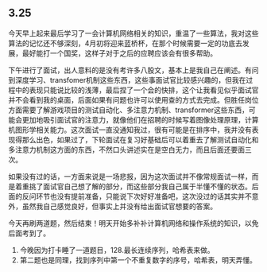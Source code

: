 ## 3.25

​		今天早上起来最后学习了一会计算机网络相关的知识，重温了一些算法，我对这些算法的记忆还不够深刻，4月初将迎来蓝桥杯，在那个时候需要一定的功底去发展，最好能打一个国奖，这样子对于之后的应聘应该会有很多帮助。

​		下午进行了面试，出人意料的是没有考许多八股文，基本上是我自己在阐述。有问到深度学习、transfomer机制这些东西，这些事面试官比较感兴趣的，但我在过程中的表现只能说比较的浅薄，最后捏了一个会的快排，这个让我看见似乎面试官并不会看到我的桌面，后面如果有问题也许可以使用查的方式去完成。但胜任岗位方面需要了解游戏项目的测试自动化、多注意力机制、transformer这些东西，可能会更加地吸引面试官的注意力，就像他们在招聘的时候写着图像处理原理，计算机图形学相关能力。这次面试一直没通知我过，很有可能是在排序中，我并没有表现得那么出色，如果过了，下轮面试在复习好基础后可以着重去了解测试自动化和多注意力机制这方面的东西，不然口头讲述实在是空白无力，而且后面还要面三次。

​		如果没有过的话，一方面来说是一场悲报，因为这次面试并不像常规面试一样，而是着重挑了面试官自己想了解的部分，而这些部分我自己属于半懂不懂的状态。后面的反问环节也没有提前准备，只能说下次好好准备吧，这次没过的话其实并不意外，虽然我自己感觉良好，但事实上并没有给出面试官想要的答案。

​		今天再刷两道题，然后结束！明天开始多补补计算机网络和操作系统的知识，以免后面考到了。

1. 今晚因为打卡睡了一道题目，128.最长连续序列，哈希表来做。
2. 第二题也是同理，找到序列中第一个不重复数字的序号，哈希表，明天弄懂。